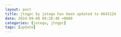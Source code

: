 ```yaml
---
layout: post
title: jtngpc by jotego has been updated to 0645124
date: 2024-09-08 09:28:40 +0000
categories: [jotego, jtngpc]
tags: [update]
---
```


